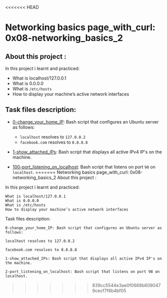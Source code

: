 <<<<<<< HEAD
# Networking basics page_with_curl: 0x08-networking_basics_2
## About this project :
In this project i  learnt and practiced:
- What is localhost/127.0.0.1
- What is 0.0.0.0
- What is `/etc/hosts`
- How to display your machine’s active network interfaces
## Task files description:
* [0-change_your_home_IP](./0-change_your_home_IP): Bash script that configures
  an Ubuntu server as follows:
  * `localhost` resolves to `127.0.0.2`
  * `facebook.com` resolves to `8.8.8.8`

* [1-show_attached_IPs](./1-show_attached_IPs): Bash script that displays all active IPv4
  IP's on the machine.

* [100-port_listening_on_localhost](./100-port_listening_on_localhost): Bash script that
  listens on port `98` on `localhost`.
=======
Networking basics page_with_curl: 0x08-networking_basics_2
About this project :

In this project i learnt and practiced:

    What is localhost/127.0.0.1
    What is 0.0.0.0
    What is /etc/hosts
    How to display your machine’s active network interfaces

Task files description:

    0-change_your_home_IP: Bash script that configures an Ubuntu server as follows:

    localhost resolves to 127.0.0.2

    facebook.com resolves to 8.8.8.8

    1-show_attached_IPs: Bash script that displays all active IPv4 IP's on the machine.

    2-port_listening_on_localhost: Bash script that listens on port 98 on localhost.

>>>>>>> 839cc5544e3ae0f0668b6090479cecf7f6b4bf05
